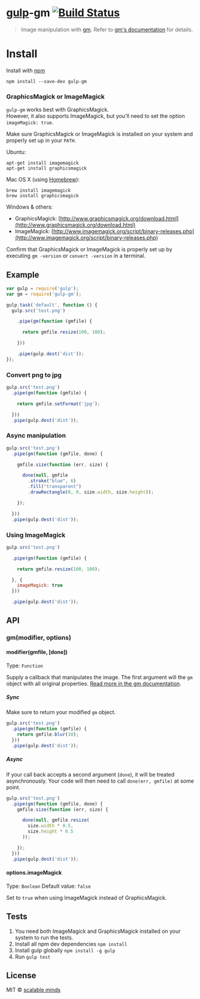# [gulp](https://github.com/wearefractal/gulp)-gm [![Build Status](https://drone.io/github.com/scalableminds/gulp-gm/status.png)](https://drone.io/github.com/scalableminds/gulp-gm/latest)

> Image manipulation with [gm](https://github.com/aheckmann/gm). Refer to [gm's documentation](http://aheckmann.github.io/gm/docs.html) for details.


# Install

Install with [npm](https://npmjs.org/package/gulp-gm)

```
npm install --save-dev gulp-gm
```

### GraphicsMagick or ImageMagick
`gulp-gm` works best with GraphicsMagick.  
However, it also supports ImageMagick, but you'll need to set the option `imageMagick: true`.

Make sure GraphicsMagick or ImageMagick is installed on your system and properly set up in your `PATH`.

Ubuntu:

```shell
apt-get install imagemagick
apt-get install graphicsmagick
```

Mac OS X (using [Homebrew](http://brew.sh/)):

```shell
brew install imagemagick
brew install graphicsmagick
```

Windows & others:
- GraphicsMagick: [http://www.graphicsmagick.org/download.html](http://www.graphicsmagick.org/download.html)
- ImageMagick: [http://www.imagemagick.org/script/binary-releases.php](http://www.imagemagick.org/script/binary-releases.php)

Confirm that GraphicsMagick or ImageMagick is properly set up by executing `gm -version` or `convert -version` in a terminal.


## Example

```js
var gulp = require('gulp');
var gm = require('gulp-gm');

gulp.task('default', function () {
  gulp.src('test.png')

    .pipe(gm(function (gmfile) {

      return gmfile.resize(100, 100);

    }))

    .pipe(gulp.dest('dist'));
});
```

### Convert png to jpg

```js
gulp.src('test.png')
  .pipe(gm(function (gmfile) {

    return gmfile.setFormat('jpg');

  }))
  .pipe(gulp.dest('dist'));
```

### Async manipulation

```js
gulp.src('test.png')
  .pipe(gm(function (gmfile, done) {

    gmfile.size(function (err, size) {

      done(null, gmfile
        .stroke("blue", 6)
        .fill("transparent")
        .drawRectangle(0, 0, size.width, size.height));

    });

  }))
  .pipe(gulp.dest('dist'));
```

### Using ImageMagick

```js
gulp.src('test.png')

  .pipe(gm(function (gmfile) {

    return gmfile.resize(100, 100);

  }, {
    imageMagick: true
  }))

  .pipe(gulp.dest('dist'));
```

## API

### gm(modifier, options)

#### modifier(gmfile, [done])

Type: `Function`

Supply a callback that manipulates the image. The first argument will the `gm` object with all original properties. [Read more in the gm documentation](http://aheckmann.github.io/gm/docs.html).

##### Sync
Make sure to return your modified `gm` object.

```js
gulp.src('test.png')
  .pipe(gm(function (gmfile) {
    return gmfile.blur(10);
  }))
  .pipe(gulp.dest('dist'));
```

##### Async
If your call back accepts a second argument (`done`), it will be treated asynchronously. Your code will then need to call `done(err, gmfile)` at some point.

```js
gulp.src('test.png')
  .pipe(gm(function (gmfile, done) {
    gmfile.size(function (err, size) {

      done(null, gmfile.resize(
        size.width * 0.5,
        size.height * 0.5
      ));

    });
  }))
  .pipe(gulp.dest('dist'));
```


#### options.imageMagick

Type: `Boolean`
Default value: `false`

Set to `true` when using ImageMagick instead of GraphicsMagick.


## Tests

1. You need both ImageMagick and GraphicsMagick installed on your system to run the tests.
2. Install all npm dev dependencies `npm install`
3. Install gulp globally `npm install -g gulp`
4. Run `gulp test`


## License

MIT © [scalable minds](http://scm.io)
